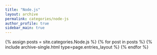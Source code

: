```yaml
---
title: "Node.js"
layout: archive
permalink: categories/node-js
author_profile: true
sidebar_main: true
---
```



{% assign posts = site.categories.Node.js %}
{% for post in posts %} {% include archive-single.html type=page.entries_layout %} {% endfor %}